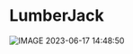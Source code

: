 # LumberJack
![IMAGE 2023-06-17 14:48:50](https://github.com/crimsonriffic/LumberJack/assets/50260908/47bd43d8-f969-45e2-883a-95913ea66d00)
